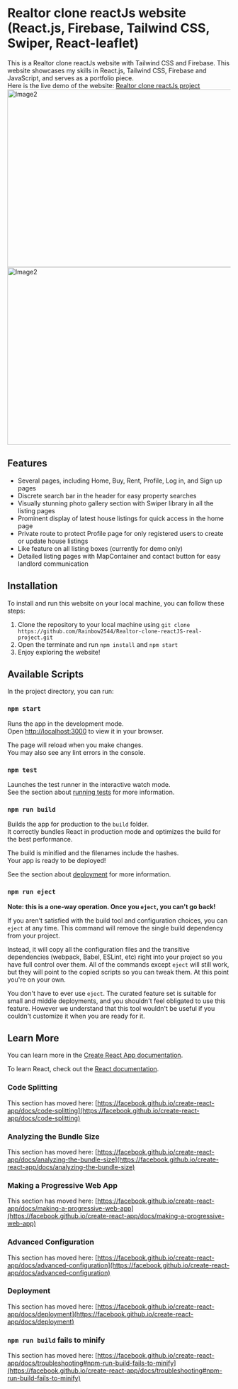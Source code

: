 # Realtor clone reactJs website (React.js, Firebase, Tailwind CSS, Swiper, React-leaflet)

This is a Realtor clone reactJs website with Tailwind CSS and Firebase. This website showcases my skills in React.js, Tailwind CSS, Firebase and JavaScript, and serves as a portfolio piece.
<br/>Here is the live demo of the website: <a href="https://react-js-real-project.vercel.app/">Realtor clone reactJs project</a>
<img src="https://drive.google.com/uc?export=view&id=1at8roxnyqoI70Qlh_abyDxq2TuX7r56q" alt="Image2" width="700" height="400"/>
<img src="https://drive.google.com/uc?export=view&id=1rB3ZExtTMOt2e_9pL6rljY_XOMmQgnB8" alt="Image2" width="700" height="400"/>

## Features
<ul>
  <li>Several pages, including Home, Buy, Rent, Profile, Log in, and Sign up pages</li>
  <li>Discrete search bar in the header for easy property searches</li>
  <li>Visually stunning photo gallery section with Swiper library in all the listing pages</li>
  <li>Prominent display of latest house listings for quick access in the home page</li>
  <li>Private route to protect Profile page for only registered users to create or update house listings</li>
  <li>Like feature on all listing boxes (currently for demo only)</li>
  <li>Detailed listing pages with MapContainer and contact button for easy landlord communication</li>
</ul>


## Installation

To install and run this website on your local machine, you can follow these steps:

1. Clone the repository to your local machine using `git clone https://github.com/Rainbow2544/Realtor-clone-reactJS-real-project.git`
2. Open the terminate and run `npm install` and `npm start`
3. Enjoy exploring the website!




## Available Scripts

In the project directory, you can run:

### `npm start`

Runs the app in the development mode.\
Open [http://localhost:3000](http://localhost:3000) to view it in your browser.

The page will reload when you make changes.\
You may also see any lint errors in the console.

### `npm test`

Launches the test runner in the interactive watch mode.\
See the section about [running tests](https://facebook.github.io/create-react-app/docs/running-tests) for more information.

### `npm run build`

Builds the app for production to the `build` folder.\
It correctly bundles React in production mode and optimizes the build for the best performance.

The build is minified and the filenames include the hashes.\
Your app is ready to be deployed!

See the section about [deployment](https://facebook.github.io/create-react-app/docs/deployment) for more information.

### `npm run eject`

**Note: this is a one-way operation. Once you `eject`, you can't go back!**

If you aren't satisfied with the build tool and configuration choices, you can `eject` at any time. This command will remove the single build dependency from your project.

Instead, it will copy all the configuration files and the transitive dependencies (webpack, Babel, ESLint, etc) right into your project so you have full control over them. All of the commands except `eject` will still work, but they will point to the copied scripts so you can tweak them. At this point you're on your own.

You don't have to ever use `eject`. The curated feature set is suitable for small and middle deployments, and you shouldn't feel obligated to use this feature. However we understand that this tool wouldn't be useful if you couldn't customize it when you are ready for it.

## Learn More

You can learn more in the [Create React App documentation](https://facebook.github.io/create-react-app/docs/getting-started).

To learn React, check out the [React documentation](https://reactjs.org/).

### Code Splitting

This section has moved here: [https://facebook.github.io/create-react-app/docs/code-splitting](https://facebook.github.io/create-react-app/docs/code-splitting)

### Analyzing the Bundle Size

This section has moved here: [https://facebook.github.io/create-react-app/docs/analyzing-the-bundle-size](https://facebook.github.io/create-react-app/docs/analyzing-the-bundle-size)

### Making a Progressive Web App

This section has moved here: [https://facebook.github.io/create-react-app/docs/making-a-progressive-web-app](https://facebook.github.io/create-react-app/docs/making-a-progressive-web-app)

### Advanced Configuration

This section has moved here: [https://facebook.github.io/create-react-app/docs/advanced-configuration](https://facebook.github.io/create-react-app/docs/advanced-configuration)

### Deployment

This section has moved here: [https://facebook.github.io/create-react-app/docs/deployment](https://facebook.github.io/create-react-app/docs/deployment)

### `npm run build` fails to minify

This section has moved here: [https://facebook.github.io/create-react-app/docs/troubleshooting#npm-run-build-fails-to-minify](https://facebook.github.io/create-react-app/docs/troubleshooting#npm-run-build-fails-to-minify)
